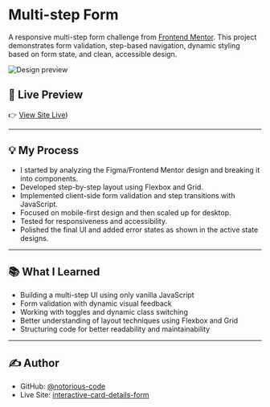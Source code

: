 # Multi-step Form

A responsive multi-step form challenge from [Frontend Mentor](https://www.frontendmentor.io). This project demonstrates form validation, step-based navigation, dynamic styling based on form state, and clean, accessible design.

![Design preview](./previewjpg)

## 📌 Live Preview

👉 [View Site Live](https://notorious-code.github.io/multi-step-form-main/))

---

## 💡 My Process

- I started by analyzing the Figma/Frontend Mentor design and breaking it into components.
- Developed step-by-step layout using Flexbox and Grid.
- Implemented client-side form validation and step transitions with JavaScript.
- Focused on mobile-first design and then scaled up for desktop.
- Tested for responsiveness and accessibility.
- Polished the final UI and added error states as shown in the active state designs.

---

## 📚 What I Learned

- Building a multi-step UI using only vanilla JavaScript
- Form validation with dynamic visual feedback
- Working with toggles and dynamic class switching
- Better understanding of layout techniques using Flexbox and Grid
- Structuring code for better readability and maintainability

---

## ✍️ Author

- GitHub: [@notorious-code](https://github.com/notorious-code)
- Live Site: [interactive-card-details-form](https://notorious-code.github.io/multi-step-form-main/)

